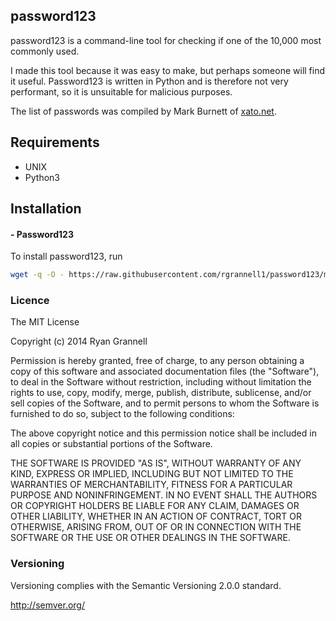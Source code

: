 password123
--------------------------------------------

password123 is a command-line tool for checking if one of the 10,000 most commonly used.

I made this tool because it was easy to make, but perhaps someone will find it useful. Password123
is written in Python and is therefore not very performant, so it is unsuitable for malicious purposes.

The list of passwords was compiled by Mark Burnett of [xato.net](https://xato.net/about/).

## Requirements

* UNIX
* Python3

## Installation

#### - Password123

To install password123, run

```bash
wget -q -O - https://raw.githubusercontent.com/rgrannell1/password123/master/install.sh | bash
```

### Licence

The MIT License

Copyright (c) 2014 Ryan Grannell

Permission is hereby granted, free of charge, to any person obtaining a copy of this software and associated documentation files (the "Software"), to deal in the Software without restriction, including without limitation the rights to use, copy, modify, merge, publish, distribute, sublicense, and/or sell copies of the Software, and to permit persons to whom the Software is furnished to do so, subject to the following conditions:

The above copyright notice and this permission notice shall be included in all copies or substantial portions of the Software.

THE SOFTWARE IS PROVIDED "AS IS", WITHOUT WARRANTY OF ANY KIND, EXPRESS OR IMPLIED, INCLUDING BUT NOT LIMITED TO THE WARRANTIES OF MERCHANTABILITY, FITNESS FOR A PARTICULAR PURPOSE AND NONINFRINGEMENT. IN NO EVENT SHALL THE AUTHORS OR COPYRIGHT HOLDERS BE LIABLE FOR ANY CLAIM, DAMAGES OR OTHER LIABILITY, WHETHER IN AN ACTION OF CONTRACT, TORT OR OTHERWISE, ARISING FROM, OUT OF OR IN CONNECTION WITH THE SOFTWARE OR THE USE OR OTHER DEALINGS IN THE SOFTWARE.

### Versioning

Versioning complies with the Semantic Versioning 2.0.0 standard.

http://semver.org/

